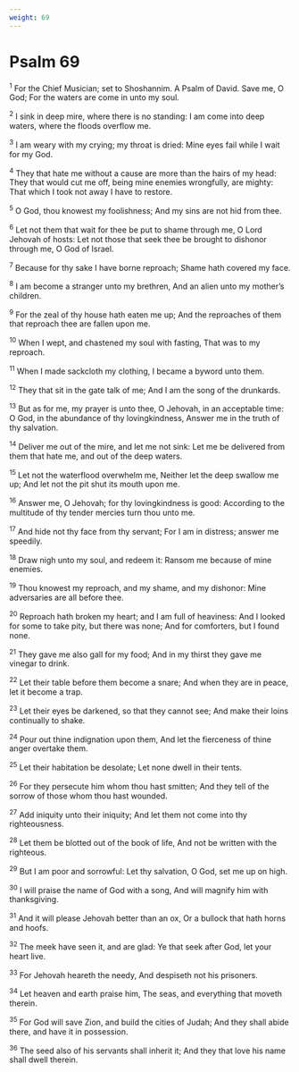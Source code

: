 ```yaml
---
weight: 69
---
```


# Psalm 69

<sup>1</sup> For the Chief Musician; set to Shoshannim. A Psalm of David. Save me, O God; For the waters are come in unto my soul. 

<sup>2</sup> I sink in deep mire, where there is no standing: I am come into deep waters, where the floods overflow me. 

<sup>3</sup> I am weary with my crying; my throat is dried: Mine eyes fail while I wait for my God. 

<sup>4</sup> They that hate me without a cause are more than the hairs of my head: They that would cut me off, being mine enemies wrongfully, are mighty: That which I took not away I have to restore. 

<sup>5</sup> O God, thou knowest my foolishness; And my sins are not hid from thee. 

<sup>6</sup> Let not them that wait for thee be put to shame through me, O Lord Jehovah of hosts: Let not those that seek thee be brought to dishonor through me, O God of Israel. 

<sup>7</sup> Because for thy sake I have borne reproach; Shame hath covered my face. 

<sup>8</sup> I am become a stranger unto my brethren, And an alien unto my mother’s children. 

<sup>9</sup> For the zeal of thy house hath eaten me up; And the reproaches of them that reproach thee are fallen upon me. 

<sup>10</sup> When I wept, and chastened my soul with fasting, That was to my reproach. 

<sup>11</sup> When I made sackcloth my clothing, I became a byword unto them. 

<sup>12</sup> They that sit in the gate talk of me; And I am the song of the drunkards. 

<sup>13</sup> But as for me, my prayer is unto thee, O Jehovah, in an acceptable time: O God, in the abundance of thy lovingkindness, Answer me in the truth of thy salvation. 

<sup>14</sup> Deliver me out of the mire, and let me not sink: Let me be delivered from them that hate me, and out of the deep waters. 

<sup>15</sup> Let not the waterflood overwhelm me, Neither let the deep swallow me up; And let not the pit shut its mouth upon me. 

<sup>16</sup> Answer me, O Jehovah; for thy lovingkindness is good: According to the multitude of thy tender mercies turn thou unto me. 

<sup>17</sup> And hide not thy face from thy servant; For I am in distress; answer me speedily. 

<sup>18</sup> Draw nigh unto my soul, and redeem it: Ransom me because of mine enemies. 

<sup>19</sup> Thou knowest my reproach, and my shame, and my dishonor: Mine adversaries are all before thee. 

<sup>20</sup> Reproach hath broken my heart; and I am full of heaviness: And I looked for some to take pity, but there was none; And for comforters, but I found none. 

<sup>21</sup> They gave me also gall for my food; And in my thirst they gave me vinegar to drink. 

<sup>22</sup> Let their table before them become a snare; And when they are in peace, let it become a trap. 

<sup>23</sup> Let their eyes be darkened, so that they cannot see; And make their loins continually to shake. 

<sup>24</sup> Pour out thine indignation upon them, And let the fierceness of thine anger overtake them. 

<sup>25</sup> Let their habitation be desolate; Let none dwell in their tents. 

<sup>26</sup> For they persecute him whom thou hast smitten; And they tell of the sorrow of those whom thou hast wounded. 

<sup>27</sup> Add iniquity unto their iniquity; And let them not come into thy righteousness. 

<sup>28</sup> Let them be blotted out of the book of life, And not be written with the righteous. 

<sup>29</sup> But I am poor and sorrowful: Let thy salvation, O God, set me up on high. 

<sup>30</sup> I will praise the name of God with a song, And will magnify him with thanksgiving. 

<sup>31</sup> And it will please Jehovah better than an ox, Or a bullock that hath horns and hoofs. 

<sup>32</sup> The meek have seen it, and are glad: Ye that seek after God, let your heart live. 

<sup>33</sup> For Jehovah heareth the needy, And despiseth not his prisoners. 

<sup>34</sup> Let heaven and earth praise him, The seas, and everything that moveth therein. 

<sup>35</sup> For God will save Zion, and build the cities of Judah; And they shall abide there, and have it in possession. 

<sup>36</sup> The seed also of his servants shall inherit it; And they that love his name shall dwell therein. 


